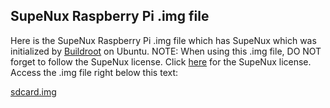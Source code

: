 ## SupeNux Raspberry Pi .img file
Here is the SupeNux Raspberry Pi .img file which has SupeNux which was initialized by [Buildroot](https://buildroot.org) on Ubuntu. NOTE: When using this .img file, DO NOT forget to follow the SupeNux license. Click [here](https://github.com/gautamritvik/SupeNux/blob/main/LICENSE) for the SupeNux license. Access the .img file right below this text:

[sdcard.img](https://drive.google.com/file/d/1QG-6paf5dZjqHqqXwQn9VCwDCkgv88fk/view?usp=drive_link)
